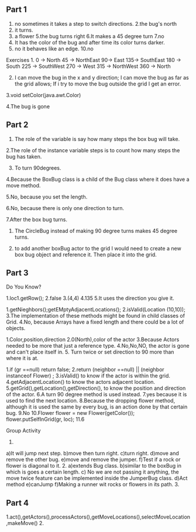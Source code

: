 Part 1
----------------------------------------------
1. no sometimes it takes a step to switch directions.
2.the bug's north
3. it turns.
4. a flower 
5.the bug turns right
6.It makes a 45 degree turn
7.no
8. It has the color of the bug and after time its color turns darker.
9. no it behaves like an edge.
10.no

Exercises
1.
0 -> North
45 -> NorthEast
90-> East
135-> SouthEast
180 -> South
225 -> SouthWest
270 -> West
315 -> NorthWest
360 -> North

2. I can move the bug in the x and y direction; I can move the bug as far as the grid allows; If i try to move the bug outside the grid I get an error.

3.void setColor(java.awt.Color)

4.The bug is gone

Part 2
------------------------------------------------
1. The role of the variable is say how many  steps the box bug will take.

2.The role of the instance variable steps is to count how many steps the bug has taken.

3. To turn 90degrees.

4.Because the BoxBug class is a child of the Bug class where it does have a move method.

5.No, because you set the length.

6.No, because there is only one direction to turn.

7.After the box bug turns.


1. The CircleBug instead of making 90 degree turns makes 45 degree turns.

5. to add another boxBug actor to the grid I would need to create a new box bug object and reference it. Then place it into the grid.

Part 3
----------------------------------------------
Do You Know?

1.loc1.getRow();
2.false
3.(4,4)
4.135
5.It uses the direction you give it.

1.getNieghbors();getEMptyAdjacentLocations();
2.isValid(Location (10,10));
3.The implementation of these methods might be found in child classes of Grid.
4.No, because Arrays have a fixed length and there could be a lot of objects.

1.Color,position,direction
2.0(North),color of the actor
3.Because Actors needed to be more that just a reference type.
4.No,No,NO, the actor is gone and can't place itself in.
5. Turn twice or set direction to 90 more than where it is at.

1.if (gr ==null) return false;
2.return (neighbor ==null) || (neighbor instanceof Flower) ;
3.isValid() to know if the actor is within the grid.
4.getAdjacentLocation() to know the actors adjacent location.
5.getGrid(),getLocation(),getDirection(), to know the position and direction of the actor.
6.A turn 90 degree method is used instead.
7.yes because it is used to find the next location.
8.Because the dropping flower method, although it is used the same by every bug, is an action done by that certain bug.
9.No 
10.Flower flower = new Flower(getColor());
flower.putSelfInGrid(gr, loc);
11.6

Group Activity

1.
a)It will jump next step.
b)move then turn right.
c)turn right.
d)move and remove the other bug.
e)move and remove the jumper.
f)Test if a rock or flower is diagonal to it.
2.
a)extends Bug class.
b)similar to the boxBug in which is goes a certain length.
c) No we are not passing it anything, the move twice feature can be implemented inside the JumperBug class.
d)Act method
e)canJump
f)Making a runner wit rocks or flowers in its path.
3.


Part 4
----------------------------------------------
1.act(),getActors(),processActors(),getMoveLocations(),selectMoveLocation,makeMove()
2.



